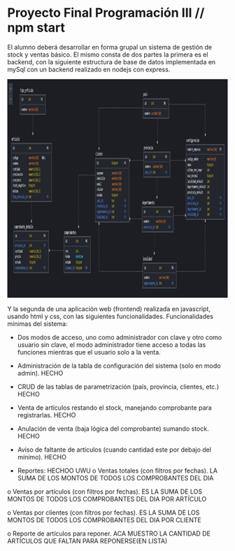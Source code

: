 # Proyecto Final Programación III // npm start

El alumno deberá desarrollar en forma grupal un sistema de gestión de stock y ventas básico. 
El mismo consta de dos partes la primera es el backend, con la siguiente estructura de base de datos implementada en mySql con un backend realizado en nodejs con express.

<p align="left">
  <img height="500" src="./bddd.jpg" />
</p>

Y la segunda de una aplicación web (frontend) realizada en javascript, usando html y css, con las siguientes funcionalidades.
Funcionalidades mínimas del sistema:
-	Dos modos de acceso, uno como administrador con clave y otro como usuario sin clave, el modo administrador tiene acceso a todas las funciones mientras que el usuario solo a la venta.
-	Administración de la tabla de configuración del sistema (solo en modo admin). HECHO
-	CRUD de las tablas de parametrización (país, provincia, clientes, etc.) HECHO
-	Venta de artículos restando el stock, manejando comprobante para registrarlas. HECHO
-	Anulación de venta (baja lógica del comprobante) sumando stock. HECHO
-	Aviso de faltante de artículos (cuando cantidad este por debajo del mínimo). HECHO

-	Reportes: HECHOO UWU
o	Ventas totales (con filtros por fechas). LA SUMA DE LOS MONTOS DE TODOS LOS COMPROBANTES DEL DIA

o	Ventas por artículos (con filtros por fechas). ES LA SUMA DE LOS MONTOS DE TODOS LOS COMPROBANTES DEL DIA POR ARTÍCULO

o	Ventas por clientes (con filtros por fechas).  ES LA SUMA DE LOS MONTOS DE TODOS LOS COMPROBANTES DEL DIA POR CLIENTE

o	Reporte de artículos para reponer. ACA MUESTRO LA CANTIDAD DE ARTÍCULOS QUE FALTAN PARA REPONERSE(EN LISTA)


